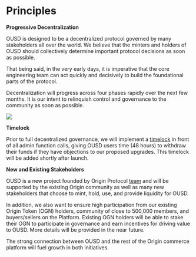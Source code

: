 # Principles

**Progressive Decentralization**

OUSD is designed to be a decentralized protocol governed by many stakeholders all over the world. We believe that the minters and holders of OUSD should collectively determine important protocol decisions as soon as possible.

That being said, in the very early days, it is imperative that the core engineering team can act quickly and decisively to build the foundational parts of the protocol.

Decentralization will progress across four phases rapidly over the next few months. It is our intent to relinquish control and governance to the community as soon as possible.

![](../.gitbook/assets/ousd_docs_graphics_2%20%283%29.png)

**Timelock**

Prior to full decentralized governance, we will implement a [timelock](../smart-contracts/api/timelock-1.md) in front of all admin function calls, giving OUSD users time \(48 hours\) to withdraw their funds if they have objections to our proposed upgrades. This timelock will be added shortly after launch.

**New and Existing Stakeholders**

OUSD is a new project founded by Origin Protocol [team](www.originprotocol.com/team) and will be supported by the existing Origin community as well as many new stakeholders that choose to mint, hold, use, and provide liquidity for OUSD.

In addition, we also want to ensure high participation from our existing Origin Token \(OGN\) holders, community of close to 500,000 members, and buyers/sellers on the Platform. Existing OGN holders will be able to stake their OGN to participate in governance and earn incentives for driving value to OUSD. More details will be provided in the near future.

The strong connection between OUSD and the rest of the Origin commerce platform will fuel growth in both initiatives.



